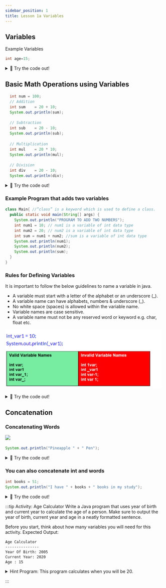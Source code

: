 ```yaml
---
sidebar_position: 1
title: Lesson 1a Variables
---
```



## Variables

Example Variables
```java
int age=15;
```

<details>
<summary>
🧪 Try the code out! 
</summary>
<iframe src="https://trinket.io/embed/java/e5ba4977ab" width="100%" height="300" frameborder="0" marginwidth="0" marginheight="0" allowfullscreen></iframe>

</details>

## Basic Math Operations using Variables

```java
  int num = 100;
  // Addition
  int sum    = 20 + 10;
  System.out.println(sum);

  // Subtraction
  int sub    = 20 - 10;
  System.out.println(sub);

  // Multiplication
  int mul    = 20 * 10;
  System.out.println(mul);

  // Division
  int div    = 20 - 10;
  System.out.println(div);

```

<details>
<summary>
🧪 Try the code out! 
</summary>
<iframe src="https://trinket.io/embed/java/7903edc271" width="100%" height="600" frameborder="0" marginwidth="0" marginheight="0" allowfullscreen></iframe>

</details>

### Example Program that adds two variables
```java
class Main{ //”class” is a keyword which is used to define a class.
  public static void main(String[] args) {
    System.out.println("PROGRAM TO ADD TWO NUMBERS");
    int num1 = 10; // num1 is a variable of int data type
    int num2 = 20; // num2 is a variable of int data type
    int sum = num1 + num2; //sum is a variable of int data type
    System.out.println(num1);
    System.out.println(num2);
    System.out.println(sum);
  }
}

```

### Rules for Defining Variables
It is important to follow the below guidelines to name a variable in java.

- A variable must start with a letter of the alphabet or an underscore (_).
- A variable name can have alphabets, numbers & underscore (_).
- No white space (spaces) is allowed within the variable name.
- Variable names are case sensitive.
- A variable name must not be any reserved word or keyword e.g. char, float etc.

![](../../static/img/2022-04-27-04-14-39.png)
<details>
<summary>
🧪 Try the code out! 
</summary>
<iframe src="https://trinket.io/embed/java/a89cdfe56d" width="100%" height="600" frameborder="0" marginwidth="0" marginheight="0" allowfullscreen></iframe>

</details>

## Concatenation

### Concatenating Words

![](https://media0.giphy.com/media/BHeCjdyGJck6c/200.gif)

```java
System.out.println("Pineapple " + " Pen");
```

<details>
<summary>
🧪 Try the code out! 
</summary>
<iframe src="https://trinket.io/embed/java/e48a0091fd" width="100%" height="300" frameborder="0" marginwidth="0" marginheight="0" allowfullscreen></iframe>

</details>

### You can also concatenate int and words

```java
int books = 51;
System.out.println("I have " + books + " books in my study");  

```

<details>
<summary>
🧪 Try the code out! 
</summary>
<iframe src="https://trinket.io/embed/java/9f4104cc68" width="100%" height="300" frameborder="0" marginwidth="0" marginheight="0" allowfullscreen></iframe>

</details>


:::tip Activity: Age Calculator
Write a Java program that uses year of birth and current year to calculate the age of a person. Make sure to output the year of birth, current year and age in a neatly formatted sentence.

Before you start, think about how many variables you will need for this activity.
Expected Output:
```
Age Calculator
---------------
Year Of Birth: 2005
Current Year: 2020
Age : 15
```

<details>
    <summary>
        Hint Program: This program calculates when you will be 20.
    </summary>

<iframe src="https://trinket.io/embed/java/fdb7ec76da" width="100%" height="300" frameborder="0" marginwidth="0" marginheight="0" allowfullscreen></iframe>

</details>

:::


